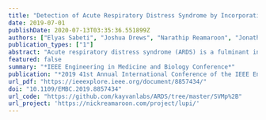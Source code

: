 ```yaml
---
title: "Detection of Acute Respiratory Distress Syndrome by Incorporation of Label Uncertainty and Partially Available Privileged Information"
date: 2019-07-01
publishDate: 2020-07-13T03:35:36.551899Z
authors: ["Elyas Sabeti", "Joshua Drews", "Narathip Reamaroon", "Jonathan Gryak", "Michael Sjoding", "Kayvan Najarian"]
publication_types: ["1"]
abstract: "Acute respiratory distress syndrome (ARDS) is a fulminant inﬂammatory lung injury that develops in patients with critical illnesses including sepsis, pneumonia, and trauma. However, many patients with ARDS are not recognized when they develop this syndrome nor given outcome-improving treatments. Because ARDS is a clinical syndrome, physicians may not be certain about a patient’s diagnosis (label uncertainty). In addition, the diagnosis requires a chest x-ray, which may not be always be available in a clinical setting (privileged information). For this paper, we implemented the Learning Using Label Uncertainty and Partially Available Privileged Information (LULUPAPI) paradigm, built on classical SVM, to detect ARDS using Electronic Health Record (EHR) data and chest radiography. In comparison to SVM, this resulted in a 3.55 percent improvement of test AUC."
featured: false
summary: "*IEEE Engineering in Medicine and Biology Conference*"
publication: "*2019 41st Annual International Conference of the IEEE Engineering in Medicine and Biology Society (EMBC)*"
url_pdf: "https://ieeexplore.ieee.org/document/8857434/"
doi: "10.1109/EMBC.2019.8857434"
url_code: "https://github.com/kayvanlabs/ARDS/tree/master/SVMp%2B"
url_project: 'https://nickreamaroon.com/project/lupi/'
---
```


